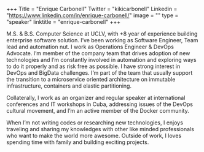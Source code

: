 +++
Title = "Enrique Carbonell"
Twitter = "kikicarbonell"
Linkedin = "https://www.linkedin.com/in/enrique-carbonell/"
image = ""
type = "speaker"
linktitle = "enrique-carbonell"
+++

M.S. & B.S. Computer Science at UCLV, with +8 year of experience building enterprise software solution. I’ve been working as Software Engineer, Team lead and automation nut. I work as Operations Engineer & DevOps Advocate. I’m member of the company team that drives adoption of new technologies and I’m constantly involved in automation and exploring ways to do it properly and as risk free as possible. I have strong interest in DevOps and BigData challenges. I’m part of the team that usually support the transition to a microservice oriented architecture on immutable infrastructure, containers and elastic partitioning.

Collaterally, I work as an organizer and regular speaker at international conferences and IT workshops in Cuba, addressing issues of the DevOps cultural movement, and I’m an active member of the Docker community.

When I’m not writing codes or researching new technologies, I enjoys traveling and sharing my knowledges with other like minded professionals who want to make the world more awesome. Outside of work, I loves spending time with family and building exciting projects.